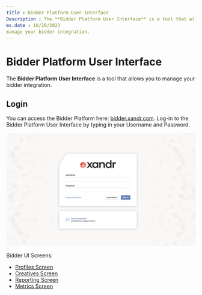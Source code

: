 ```yaml
---
Title : Bidder Platform User Interface
Description : The **Bidder Platform User Interface** is a tool that allows you to
ms.date : 10/28/2023
manage your bidder integration.
---
```



# Bidder Platform User Interface



The **Bidder Platform User Interface** is a tool that allows you to
manage your bidder integration.



## Login

You can access the Bidder Platform here:
<a href="https://bidder.appnexus.com/" class="xref"
target="_blank">bidder.xandr.com</a>. Log-in to the Bidder Platform User
Interface by typing in your Username
and Password.

![Bidder Platform user interface](media/bidder-platform-user-interface-figure-a.png)


Bidder UI Screens:

- <a
  href="profiles-screen.md"
  class="xref" target="_blank">Profiles Screen</a>
- <a
  href="creatives-screen.md"
  class="xref" target="_blank">Creatives Screen</a>
- <a
  href="reporting-screen.md"
  class="xref" target="_blank">Reporting Screen</a>
- <a
  href="metrics-screen.md"
  class="xref" target="_blank">Metrics Screen</a>






